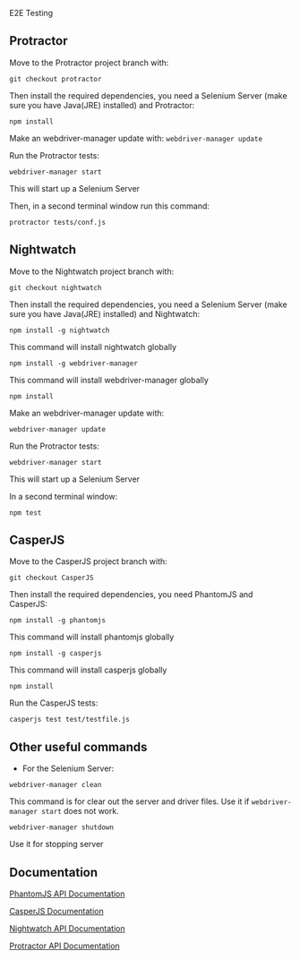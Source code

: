 E2E Testing

## Protractor
Move to the Protractor project branch with:

```git checkout protractor```

Then install the required dependencies, you need a Selenium Server (make sure you have Java(JRE) installed) and Protractor:

```npm install```

Make an webdriver-manager update with:
```webdriver-manager update```

Run the Protractor tests:

```webdriver-manager start```

This will start up a Selenium Server

Then, in a second terminal window run this command:

```protractor tests/conf.js```

 ## Nightwatch
 Move to the Nightwatch project branch with:

```git checkout nightwatch```

Then install the required dependencies, you need a Selenium Server (make sure you have Java(JRE) installed) and Nightwatch:

```npm install -g nightwatch```

This command will install nightwatch globally


```npm install -g webdriver-manager ```

This command will install webdriver-manager globally

```npm install```

Make an webdriver-manager update with:

```webdriver-manager update```

Run the Protractor tests:

```webdriver-manager start```

This will start up a Selenium Server

In a second terminal window:

```npm test```

## CasperJS
Move to the CasperJS project branch with:

```git checkout CasperJS```

Then install the required dependencies, you need PhantomJS and CasperJS:

```npm install -g phantomjs```

This command will install phantomjs globally

```npm install -g casperjs```

This command will install casperjs globally

```npm install ```

Run the CasperJS tests: 

```casperjs test test/testfile.js```


## Other useful commands 

* For the Selenium Server:

```webdriver-manager clean```

This command is for clear out the server and driver files. Use it if `webdriver-manager start` does not work.

```webdriver-manager shutdown```

Use it for stopping server

## Documentation

[PhantomJS API Documentation](http://phantomjs.org/api/)

[CasperJS Documentation](http://docs.casperjs.org/en/latest/)

[Nightwatch API Documentation](http://nightwatchjs.org/api)

[Protractor API Documentation](http://www.protractortest.org/#/api)

